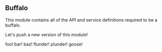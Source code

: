 ## Buffalo

This module contains all of the API and service definitions required to be a buffalo.

Let's push a new version of this module!

foo!
bar!
baz!
flunder!
plunder!
goose!
